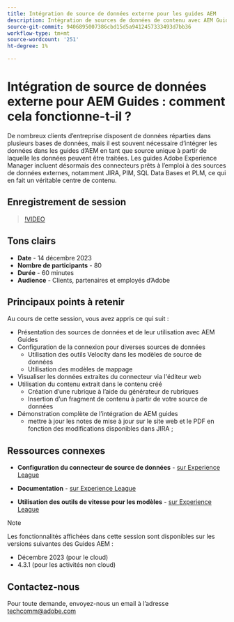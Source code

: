 ```yaml
---
title: Intégration de source de données externe pour les guides AEM
description: Intégration de sources de données de contenu avec AEM Guides .
source-git-commit: 9406895007386cbd15d5a9412457333493d7bb36
workflow-type: tm+mt
source-wordcount: '251'
ht-degree: 1%

---
```


# Intégration de source de données externe pour AEM Guides : comment cela fonctionne-t-il ?

De nombreux clients d’entreprise disposent de données réparties dans plusieurs bases de données, mais il est souvent nécessaire d’intégrer les données dans les guides d’AEM en tant que source unique à partir de laquelle les données peuvent être traitées.
Les guides Adobe Experience Manager incluent désormais des connecteurs prêts à l’emploi à des sources de données externes, notamment JIRA, PIM, SQL Data Bases et PLM, ce qui en fait un véritable centre de contenu.


## Enregistrement de session

>[!VIDEO](https://video.tv.adobe.com/v/3426542/datasources-aem-guides)

## Tons clairs

- **Date** - 14 décembre 2023
- **Nombre de participants** - 80
- **Durée** - 60 minutes
- **Audience** - Clients, partenaires et employés d’Adobe

## Principaux points à retenir

Au cours de cette session, vous avez appris ce qui suit :
- Présentation des sources de données et de leur utilisation avec AEM Guides
- Configuration de la connexion pour diverses sources de données
   - Utilisation des outils Velocity dans les modèles de source de données
   - Utilisation des modèles de mappage
- Visualiser les données extraites du connecteur via l&#39;éditeur web
- Utilisation du contenu extrait dans le contenu créé
   - Création d’une rubrique à l’aide du générateur de rubriques
   - Insertion d’un fragment de contenu à partir de votre source de données
- Démonstration complète de l’intégration de AEM guides
   - mettre à jour les notes de mise à jour sur le site web et le PDF en fonction des modifications disponibles dans JIRA ;


## Ressources connexes

- **Configuration du connecteur de source de données** - [sur Experience League](https://experienceleague.adobe.com/docs/experience-manager-guides/using/install-guide/cs-ig/web-editor-configs-cs/conf-data-source-connector-tools.html?lang=en)

- **Documentation** - [sur Experience League](https://experienceleague.adobe.com/docs/experience-manager-guides/using/user-guide/author-content/create-preview-topics/author-content-aem-guides/work-with-web-editor/web-editor-content-snippet.html)

- **Utilisation des outils de vitesse pour les modèles** - [sur Experience League](https://experienceleague.adobe.com/docs/experience-manager-guides/using/user-guide/author-content/create-preview-topics/author-content-aem-guides/work-with-web-editor/web-editor-content-snippet.html?lang=en#use-velocity-tools)



>[!NOTE]
>
> Les fonctionnalités affichées dans cette session sont disponibles sur les versions suivantes des Guides AEM :
> - Décembre 2023 (pour le cloud)
> - 4.3.1 (pour les activités non cloud)



## Contactez-nous

Pour toute demande, envoyez-nous un email à l’adresse <techcomm@adobe.com>
